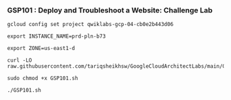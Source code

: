 ### GSP101 : Deploy and Troubleshoot a Website: Challenge Lab

```
gcloud config set project qwiklabs-gcp-04-cb0e2b443d06
```

```
export INSTANCE_NAME=prd-pln-b73  

export ZONE=us-east1-d
```

```
curl -LO raw.githubusercontent.com/tariqsheikhsw/GoogleCloudArchitectLabs/main/GSP101.sh

sudo chmod +x GSP101.sh

./GSP101.sh
```

